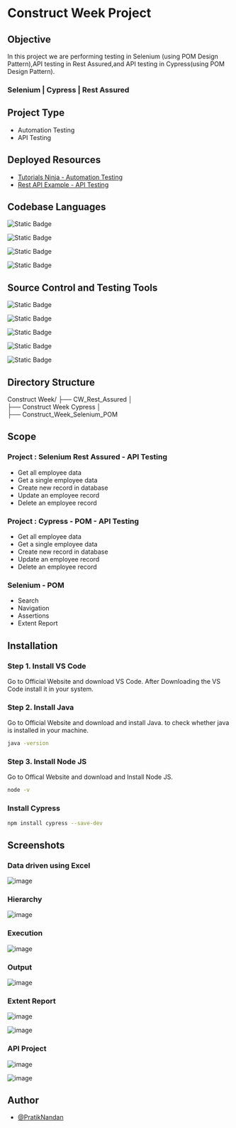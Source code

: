 
# Construct Week Project

## Objective


In this project we are performing testing in Selenium (using POM Design Pattern),API testing in Rest Assured,and API testing in Cypress(using POM Design Pattern).

### Selenium | Cypress | Rest Assured

## Project Type

- Automation Testing
- API Testing

## Deployed Resources
- [Tutorials Ninja - Automation Testing](https://tutorialsninja.com/demo/)
- [Rest API Example - API Testing](https://dummy.restapiexample.com/)

## Codebase Languages 

![Static Badge](https://img.shields.io/badge/Java-17202C)

![Static Badge](https://img.shields.io/badge/Javascript-17202C)

![Static Badge](https://img.shields.io/badge/HTML-17202C)

![Static Badge](https://img.shields.io/badge/CSS-17202C)


## Source Control and Testing Tools 

![Static Badge](https://img.shields.io/badge/Selenium-17202C)

![Static Badge](https://img.shields.io/badge/Cypress-17202C)

![Static Badge](https://img.shields.io/badge/Rest_Assured-17202C)

![Static Badge](https://img.shields.io/badge/Github-17202C)

![Static Badge](https://img.shields.io/badge/Gitbash-17202C)


## Directory Structure

Construct Week/
├── CW_Rest_Assured
│   
├── Construct Week Cypress
│   
├── Construct_Week_Selenium_POM


## Scope

### Project : Selenium Rest Assured - API Testing

- Get all employee data	
- Get a single employee data	
- Create new record in database	
- Update an employee record	
- Delete an employee record	

### Project : Cypress - POM - API Testing

- Get all employee data	
- Get a single employee data	
- Create new record in database	
- Update an employee record	
- Delete an employee record	

### Selenium - POM

- Search 
- Navigation
- Assertions
- Extent Report


## Installation

### Step 1. Install VS Code

Go to Official Website and download VS Code. After Downloading the VS Code install it in your system.

### Step 2. Install Java
Go to Official Website and download and install Java. to check whether java is installed in your machine.
```bash
java -version

```


### Step 3. Install Node JS

Go to Offical Website and download and Install Node JS.

```bash
node -v
```

### Install Cypress

```bash
npm install cypress --save-dev
```

## Screenshots

### Data driven using Excel

![image](https://github.com/user-attachments/assets/6657bc37-8438-4a64-81f0-0b917607f46a)


### Hierarchy

![image](https://github.com/user-attachments/assets/64356ffb-f4e8-42b0-9093-7c066ddee37d)

### Execution

![image](https://github.com/user-attachments/assets/e87705bf-004f-4b0b-982b-f635b50ee421)

### Output

![image](https://github.com/user-attachments/assets/f26aeea0-be9f-4283-af06-ed939c0f6b24)

### Extent Report

![image](https://github.com/user-attachments/assets/e2385555-d723-4cc8-a143-3e285dce34ae)

![image](https://github.com/user-attachments/assets/03de649a-fd20-4390-94b1-31df9f6dfbef)


### API Project


![image](https://github.com/user-attachments/assets/8392b6eb-6b1c-43eb-8b1f-d9786947cc4e)


![image](https://github.com/user-attachments/assets/6b887ce5-927d-4d61-917a-d39952013db8)















## Author

- [@PratikNandan](https://github.com/PratikNandan)

















